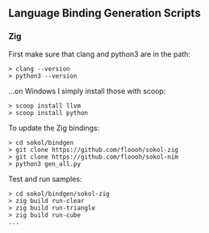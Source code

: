 ## Language Binding Generation Scripts

### Zig

First make sure that clang and python3 are in the path:

```
> clang --version
> python3 --version
```

...on Windows I simply install those with scoop:

```
> scoop install llvm
> scoop install python
```

To update the Zig bindings:

```
> cd sokol/bindgen
> git clone https://github.com/floooh/sokol-zig
> git clone https://github.com/floooh/sokol-nim
> python3 gen_all.py
```

Test and run samples:

```
> cd sokol/bindgen/sokol-zig
> zig build run-clear
> zig build run-triangle
> zig build run-cube
...
```
